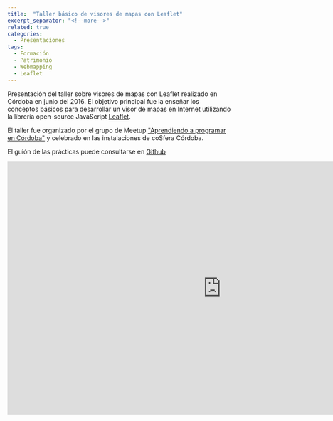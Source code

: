 ```yaml
---
title:  "Taller básico de visores de mapas con Leaflet"
excerpt_separator: "<!--more-->"
related: true
categories: 
  - Presentaciones
tags:
  - Formación
  - Patrimonio
  - Webmapping
  - Leaflet
---
```


Presentación del taller sobre visores de mapas con Leaflet realizado en Córdoba en junio del 2016. El objetivo principal fue la enseñar los conceptos básicos para desarrollar un visor de mapas en Internet utilizando la librería open-source JavaScript [Leaflet](http://leafletjs.com/).
<!--more-->
El taller fue organizado por el grupo de Meetup ["Aprendiendo a programar en Córdoba"](https://www.meetup.com/es-ES/Aprende-a-programar-en-Cordoba/events/231815400/) y celebrado en las instalaciones de coSfera Córdoba.

El guión de las prácticas puede consultarse en [Github](https://github.com/sigdeletras/taller-leaflet-geoinquietos )

<iframe src="https://docs.google.com/presentation/d/e/2PACX-1vTL_pjkTDvunsAikA1681gPYtolmaf4hHanOdFusxYYvCzywxlwjS285qbRlg2XyZwVTSGx3m2USS45/embed?start=false&loop=false&delayms=3000" frameborder="0" width="960" height="569" allowfullscreen="true" mozallowfullscreen="true" webkitallowfullscreen="true"></iframe>